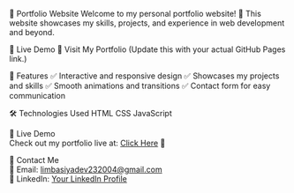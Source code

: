 🌟 Portfolio Website
Welcome to my personal portfolio website! 🚀 This website showcases my skills, projects, and experience in web development and beyond.

🔗 Live Demo
🔗 Visit My Portfolio (Update this with your actual GitHub Pages link.)

📌 Features
✅ Interactive and responsive design
✅ Showcases my projects and skills
✅ Smooth animations and transitions
✅ Contact form for easy communication

🛠️ Technologies Used
HTML
CSS
JavaScript

🎯 Live Demo  
Check out my portfolio live at: [Click Here](https://limbasiyadev.github.io/portfolio-website/) 🚀  

📨 Contact Me  
📧 Email: [limbasiyadev232004@gmail.com](mailto:limbasiyadev232004@gmail.com)  
💼 LinkedIn: [Your LinkedIn Profile](https://www.linkedin.com/in/devlimbasiya/)  
